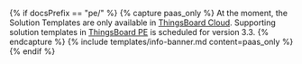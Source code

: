 {% if docsPrefix == "pe/" %}
{% capture paas_only %}
At the moment, the Solution Templates are only available in [ThingsBoard Cloud](/products/paas/). Supporting solution templates in [ThingsBoard PE](/products/thingsboard-pe/) is scheduled for version 3.3.
{% endcapture %}
{% include templates/info-banner.md content=paas_only %}
{% endif %}